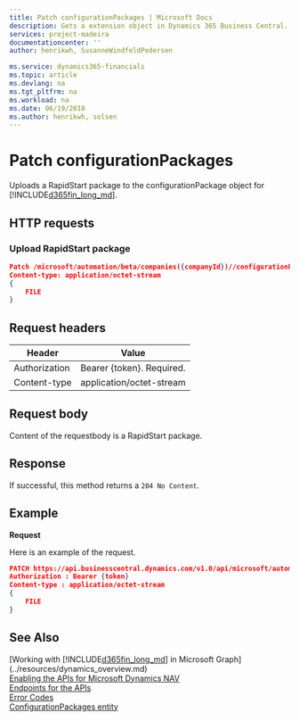 ```yaml
---
title: Patch configurationPackages | Microsoft Docs
description: Gets a extension object in Dynamics 365 Business Central.
services: project-madeira
documentationcenter: ''
author: henrikwh, SusanneWindfeldPedersen

ms.service: dynamics365-financials
ms.topic: article
ms.devlang: na
ms.tgt_pltfrm: na
ms.workload: na
ms.date: 06/19/2018
ms.author: henrikwh, solsen
---
```


# Patch configurationPackages
Uploads a RapidStart package to the configurationPackage object for [!INCLUDE[d365fin_long_md](../../includes/d365fin_long_md.md)].

## HTTP requests

### Upload RapidStart package

```json
Patch /microsoft/automation/beta/companies({companyId})//configurationPackages('{packageName}')/file('{packageName}')/content
Content-type: application/octet-stream
{
    FILE
}
```


## Request headers
|Header|Value|
|------|-----|
|Authorization  |Bearer {token}. Required. |
|Content-type|application/octet-stream|

## Request body
Content of the requestbody is a RapidStart package.

## Response
If successful, this method returns a ```204 No Content```.

## Example

**Request**

Here is an example of the request.
```json
PATCH https://api.businesscentral.dynamics.com/v1.0/api/microsoft/automation/beta/companies({companyId})//configurationPackages('{packageName}')/file('{packageName}')/content
Authorization : Bearer {token}
Content-type : application/octet-stream
{
    FILE
}
```

## See Also
[Working with [!INCLUDE[d365fin_long_md](../../includes/d365fin_long_md.md)] in Microsoft Graph](../resources/dynamics_overview.md)  
[Enabling the APIs for Microsoft Dynamics NAV](../../enabling-apis-for-dynamics-nav.md)  
[Endpoints for the APIs](../../endpoints-apis-for-dynamics.md)  
[Error Codes](../dynamics_error_codes.md)  
[ConfigurationPackages entity](../resources/microsoft/automation/dynamics_configurationPackages.md)  
